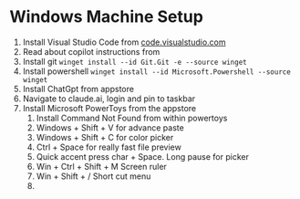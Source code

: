 # Windows Machine Setup

1. Install Visual Studio Code from [code.visualstudio.com](https://code.visualstudio.com/)
2. Read about copilot instructions from
3. Install git `winget install --id Git.Git -e --source winget`
4. Install powershell `winget install --id Microsoft.Powershell --source winget`
5. Install ChatGpt from appstore
6. Navigate to claude.ai, login and pin to taskbar
7. Install Microsoft PowerToys from the appstore  
    1. Install Command Not Found from within powertoys
    2. Windows + Shift + V for advance paste
    3. Windows + Shift + C for color picker
    4. Ctrl + Space for really fast file preview
    5. Quick accent press char + Space. Long pause for picker
    6. Win + Ctrl + Shift + M Screen ruler
    7. Win + Shift + / Short cut menu
    8. 
